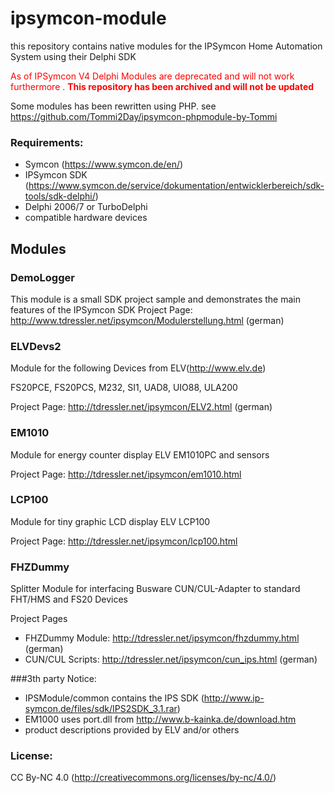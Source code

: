 # ipsymcon-module
this repository contains native modules for the IPSymcon Home Automation System using their Delphi SDK

<span style="color:red">
As of IPSymcon V4 Delphi Modules are deprecated and will not work furthermore . 
<b>This  repository has been archived and will not be updated </b>
</span>


Some modules has been rewritten using PHP.
see https://github.com/Tommi2Day/ipsymcon-phpmodule-by-Tommi

### Requirements:
* Symcon (https://www.symcon.de/en/)
* IPSymcon SDK (https://www.symcon.de/service/dokumentation/entwicklerbereich/sdk-tools/sdk-delphi/)
* Delphi 2006/7 or TurboDelphi
* compatible hardware devices

## Modules

### DemoLogger
This module is a small SDK project sample and demonstrates the main features of the IPSymcon SDK
Project Page: http://www.tdressler.net/ipsymcon/Modulerstellung.html (german)
### ELVDevs2
Module for the following Devices from ELV(http://www.elv.de)

FS20PCE,
FS20PCS,
M232,
SI1,
UAD8,
UIO88,
ULA200 

Project Page: http://tdressler.net/ipsymcon/ELV2.html (german)

### EM1010
Module for energy counter display ELV EM1010PC and sensors

Project Page: http://tdressler.net/ipsymcon/em1010.html

### LCP100
Module for tiny graphic LCD display ELV LCP100

Project Page: http://tdressler.net/ipsymcon/lcp100.html

### FHZDummy
Splitter Module for interfacing Busware CUN/CUL-Adapter to standard FHT/HMS and FS20 Devices 

Project Pages
* FHZDummy Module: http://tdressler.net/ipsymcon/fhzdummy.html (german)
* CUN/CUL Scripts: http://tdressler.net/ipsymcon/cun_ips.html (german)

###3th party Notice:
* IPSModule/common contains the IPS SDK (http://www.ip-symcon.de/files/sdk/IPS2SDK_3.1.rar)
* EM1000 uses port.dll from http://www.b-kainka.de/download.htm
* product descriptions provided by ELV and/or others

### License: 
CC By-NC 4.0 (http://creativecommons.org/licenses/by-nc/4.0/)
